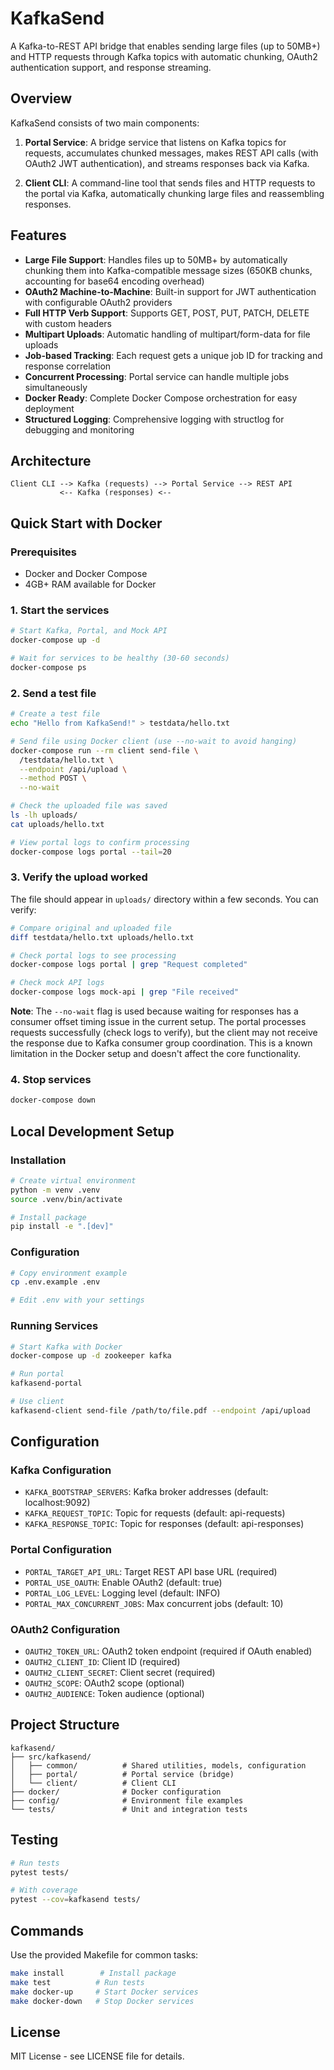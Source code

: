 # KafkaSend

A Kafka-to-REST API bridge that enables sending large files (up to 50MB+) and HTTP requests through Kafka topics with automatic chunking, OAuth2 authentication support, and response streaming.

## Overview

KafkaSend consists of two main components:

1. **Portal Service**: A bridge service that listens on Kafka topics for requests, accumulates chunked messages, makes REST API calls (with OAuth2 JWT authentication), and streams responses back via Kafka.

2. **Client CLI**: A command-line tool that sends files and HTTP requests to the portal via Kafka, automatically chunking large files and reassembling responses.

## Features

- **Large File Support**: Handles files up to 50MB+ by automatically chunking them into Kafka-compatible message sizes (650KB chunks, accounting for base64 encoding overhead)
- **OAuth2 Machine-to-Machine**: Built-in support for JWT authentication with configurable OAuth2 providers
- **Full HTTP Verb Support**: Supports GET, POST, PUT, PATCH, DELETE with custom headers
- **Multipart Uploads**: Automatic handling of multipart/form-data for file uploads
- **Job-based Tracking**: Each request gets a unique job ID for tracking and response correlation
- **Concurrent Processing**: Portal service can handle multiple jobs simultaneously
- **Docker Ready**: Complete Docker Compose orchestration for easy deployment
- **Structured Logging**: Comprehensive logging with structlog for debugging and monitoring

## Architecture

```
Client CLI --> Kafka (requests) --> Portal Service --> REST API
           <-- Kafka (responses) <--
```

## Quick Start with Docker

### Prerequisites

- Docker and Docker Compose
- 4GB+ RAM available for Docker

### 1. Start the services

```bash
# Start Kafka, Portal, and Mock API
docker-compose up -d

# Wait for services to be healthy (30-60 seconds)
docker-compose ps
```

### 2. Send a test file

```bash
# Create a test file
echo "Hello from KafkaSend!" > testdata/hello.txt

# Send file using Docker client (use --no-wait to avoid hanging)
docker-compose run --rm client send-file \
  /testdata/hello.txt \
  --endpoint /api/upload \
  --method POST \
  --no-wait

# Check the uploaded file was saved
ls -lh uploads/
cat uploads/hello.txt

# View portal logs to confirm processing
docker-compose logs portal --tail=20
```

### 3. Verify the upload worked

The file should appear in `uploads/` directory within a few seconds. You can verify:

```bash
# Compare original and uploaded file
diff testdata/hello.txt uploads/hello.txt

# Check portal logs to see processing
docker-compose logs portal | grep "Request completed"

# Check mock API logs
docker-compose logs mock-api | grep "File received"
```

**Note**: The `--no-wait` flag is used because waiting for responses has a consumer offset timing issue in the current setup. The portal processes requests successfully (check logs to verify), but the client may not receive the response due to Kafka consumer group coordination. This is a known limitation in the Docker setup and doesn't affect the core functionality.

### 4. Stop services

```bash
docker-compose down
```

## Local Development Setup

### Installation

```bash
# Create virtual environment
python -m venv .venv
source .venv/bin/activate

# Install package
pip install -e ".[dev]"
```

### Configuration

```bash
# Copy environment example
cp .env.example .env

# Edit .env with your settings
```

### Running Services

```bash
# Start Kafka with Docker
docker-compose up -d zookeeper kafka

# Run portal
kafkasend-portal

# Use client
kafkasend-client send-file /path/to/file.pdf --endpoint /api/upload
```

## Configuration

### Kafka Configuration

- `KAFKA_BOOTSTRAP_SERVERS`: Kafka broker addresses (default: localhost:9092)
- `KAFKA_REQUEST_TOPIC`: Topic for requests (default: api-requests)
- `KAFKA_RESPONSE_TOPIC`: Topic for responses (default: api-responses)

### Portal Configuration

- `PORTAL_TARGET_API_URL`: Target REST API base URL (required)
- `PORTAL_USE_OAUTH`: Enable OAuth2 (default: true)
- `PORTAL_LOG_LEVEL`: Logging level (default: INFO)
- `PORTAL_MAX_CONCURRENT_JOBS`: Max concurrent jobs (default: 10)

### OAuth2 Configuration

- `OAUTH2_TOKEN_URL`: OAuth2 token endpoint (required if OAuth enabled)
- `OAUTH2_CLIENT_ID`: Client ID (required)
- `OAUTH2_CLIENT_SECRET`: Client secret (required)
- `OAUTH2_SCOPE`: OAuth2 scope (optional)
- `OAUTH2_AUDIENCE`: Token audience (optional)

## Project Structure

```
kafkasend/
├── src/kafkasend/
│   ├── common/          # Shared utilities, models, configuration
│   ├── portal/          # Portal service (bridge)
│   └── client/          # Client CLI
├── docker/              # Docker configuration
├── config/              # Environment file examples
└── tests/               # Unit and integration tests
```

## Testing

```bash
# Run tests
pytest tests/

# With coverage
pytest --cov=kafkasend tests/
```

## Commands

Use the provided Makefile for common tasks:

```bash
make install        # Install package
make test          # Run tests
make docker-up     # Start Docker services
make docker-down   # Stop Docker services
```

## License

MIT License - see LICENSE file for details.
